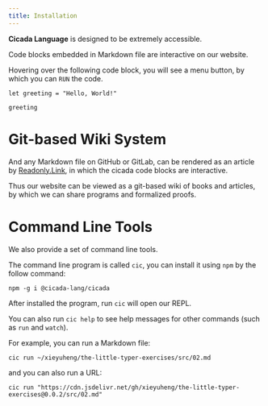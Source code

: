```yaml
---
title: Installation
---
```


**Cicada Language** is designed to be extremely accessible.

Code blocks embedded in Markdown file are interactive on our website.

Hovering over the following code block, you will see a menu button,
by which you can `RUN` the code.

``` cicada
let greeting = "Hello, World!"

greeting
```

# Git-based Wiki System

And any Markdown file on GitHub or GitLab,
can be rendered as an article by [Readonly.Link](https://readonly.link/),
in which the cicada code blocks are interactive.

Thus our website can be viewed as a git-based wiki of books and articles,
by which we can share programs and formalized proofs.

# Command Line Tools

We also provide a set of command line tools.

The command line program is called `cic`,
you can install it using `npm` by the follow command:

``` plaintext
npm -g i @cicada-lang/cicada
```

After installed the program, run `cic` will open our REPL.

You can also run `cic help` to see help messages
for other commands (such as `run` and `watch`).

For example, you can run a Markdown file:

``` plaintext
cic run ~/xieyuheng/the-little-typer-exercises/src/02.md
```

and you can also run a URL:

``` plaintext
cic run "https://cdn.jsdelivr.net/gh/xieyuheng/the-little-typer-exercises@0.0.2/src/02.md"
```
